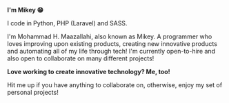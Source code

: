 **I'm Mikey 😁**

I code in Python, PHP (Laravel) and SASS.

I'm Mohammad H. Maazallahi, also known as Mikey. A programmer who loves improving upon existing products, creating new innovative products and automating all of my life through tech! I'm currently open-to-hire and also open to collaborate on many different projects!

**Love working to create innovative technology? Me, too!**

Hit me up if you have anything to collaborate on, otherwise, enjoy my set of personal projects!
